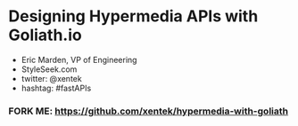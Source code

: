 # Designing Hypermedia APIs with Goliath.io


- Eric Marden, VP of Engineering
- StyleSeek.com
- twitter: @xentek
- hashtag: #fastAPIs

### FORK ME: https://github.com/xentek/hypermedia-with-goliath
